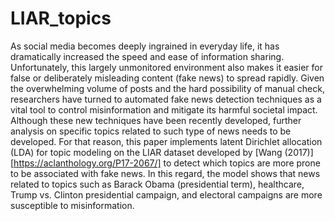 # LIAR_topics

As social media becomes deeply ingrained in everyday life, it has dramatically increased the speed and ease of information sharing. Unfortunately, this largely unmonitored environment also makes it easier for false or deliberately misleading content (fake news) to spread rapidly. Given the overwhelming volume of posts and the hard possibility of manual check, researchers have turned to automated fake news detection techniques as a vital tool to control misinformation and mitigate its harmful societal impact. Although these new techniques have been recently developed, further analysis on specific topics related to such type of news needs to be developed. For that reason, this paper implements latent Dirichlet allocation (LDA) for topic modeling on the LIAR dataset developed by [Wang (2017)][https://aclanthology.org/P17-2067/] to detect which topics are more prone to be associated with fake news. In this regard, the model shows that news related to topics such as Barack Obama (presidential term), healthcare, Trump vs. Clinton presidential campaign, and electoral campaigns are more susceptible to misinformation. 
